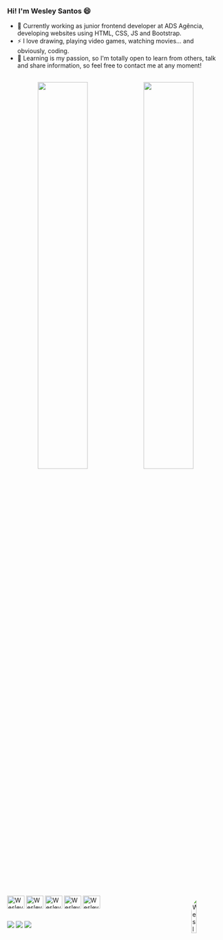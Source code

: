 ### Hi! I'm Wesley Santos 😄

- 🌱 Currently working as junior frontend developer at ADS Agência, developing websites using HTML, CSS, JS and Bootstrap.
- ⚡ I love drawing, playing video games, watching movies... and obviously, coding.
- 🤗 Learning is my passion, so I'm totally open to learn from others, talk and share information, so feel free to contact me at any moment!
##

<div align="center">
  <img  width="48%" src="https://github-readme-stats.vercel.app/api?username=wesleysantosdev&show_icons=true&theme=radical&count_private=true"/>
  <img  width="48%" src="https://github-readme-stats.vercel.app/api/top-langs/?username=wesleysantosdev&layout=compact&theme=radical"/>
</div>

<div style="display: inline_block"><br>
  <img align="center" alt="Wesley-JS" height="30" width="40" src="https://cdn.jsdelivr.net/gh/devicons/devicon/icons/javascript/javascript-plain.svg">
  <img align="center" alt="Wesley-HTML" height="30" width="40" src="https://cdn.jsdelivr.net/gh/devicons/devicon/icons/html5/html5-original.svg">
  <img align="center" alt="Wesley-CSS" height="30" width="40" src="https://cdn.jsdelivr.net/gh/devicons/devicon/icons/css3/css3-original.svg">
  <img align="center" alt="Wesley-REACT" height="30" width="40" src="https://cdn.jsdelivr.net/gh/devicons/devicon/icons/react/react-original.svg">
  <img align="center" alt="Wesley-BOOTSTRAP" height="30" width="40" src="https://cdn.jsdelivr.net/gh/devicons/devicon/icons/bootstrap/bootstrap-original.svg">
  
  <img align="right" alt="Wesley-Avatar" width="15%" style="border-radius:50px;" src="https://s9.gifyu.com/images/SUsU5.gif">
</div>
  
  ##

  <div>
    <a href="https://instagram.com/wes.santosb" target="_blank" rel="external"><img src="https://img.shields.io/badge/-Instagram-%23E4405F?style=for-the-badge&logo=instagram&logoColor=white"></a>
    <a href="mailto:wesleysantosdev@outlook.com" rel="external"><img src="https://img.shields.io/badge/Microsoft_Outlook-0078D4?style=for-the-badge&logo=microsoft-outlook&logoColor=white"></a>
    <a href="https://www.linkedin.com/in/wesleysantosdev" target="_blank" rel="external"><img src="https://img.shields.io/badge/-LinkedIn-%230077B5?style=for-the-badge&logo=linkedin&logoColor=white"></a> 
  </div>
  
           
          

          
         
          
